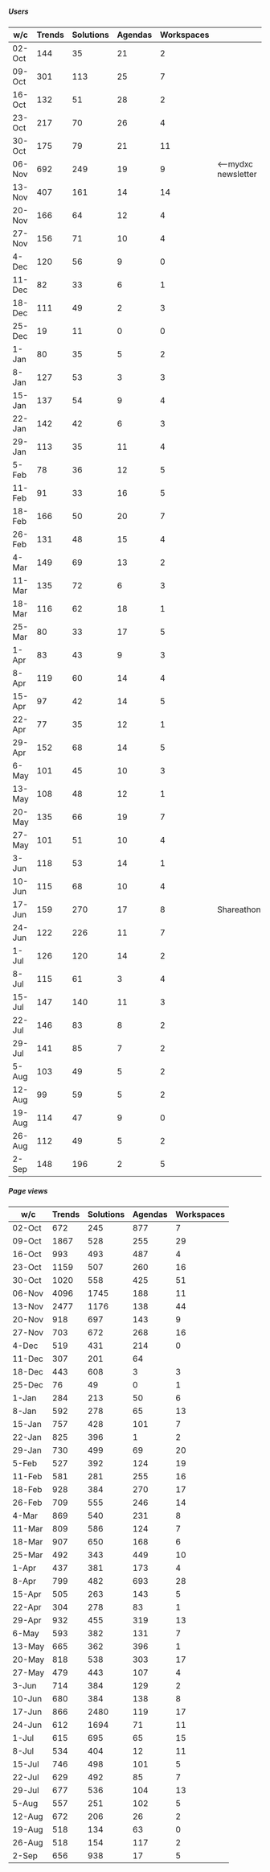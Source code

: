 ##### Users
|w/c|Trends|Solutions|Agendas|Workspaces| |
|---|----|---|---|---|---|
02-Oct|	144|35	|21|	2|
09-Oct|	301|	113|	25|	7|
16-Oct|	132|	51	|28|	2|
23-Oct|	217|	70	|26|	4|
30-Oct|	175|	79|	21|	11|
06-Nov|	692|	249|	19|	9|  <--mydxc newsletter|
13-Nov|	407|	161|	14|	14|
20-Nov|166|	64|	12|4
27-Nov|	156|	71|10|4	
4-Dec |120|56|9|0
11-Dec |82|33|6|1
18-Dec |111|49|2|3
25-Dec|19|11|0|0
1-Jan|80|35|5|2
8-Jan|127|53|3|3
15-Jan|137|54|9|4
22-Jan|142|42|6|3
29-Jan|113|35|11|4
5-Feb|78|36|12|5
11-Feb|91|33|16|5
18-Feb|166|50|20|7
26-Feb|131|48|15|4
4-Mar|149|69|13|2
11-Mar|135|72|6|3
18-Mar|116|62|18|1
25-Mar|80|33|17|5
1-Apr|83|43|9|3
8-Apr|119|60|14|4
15-Apr|97|42|14|5
22-Apr|77|35|12|1
29-Apr|152|68|14|5
6-May|101|45|10|3
13-May|108|48|12|1
20-May|135|66|19|7
27-May|101|51|10|4
3-Jun|118|53|14|1
10-Jun|115|68|10|4
17-Jun|159|270|17|8|Shareathon
24-Jun|122|226|11|7
1-Jul|126|120|14|2
8-Jul|115|61|3|4
15-Jul|147|140|11|3
22-Jul|146|83|8|2
29-Jul|141|85|7|2
5-Aug|103|49|5|2
12-Aug|99|59|5|2
19-Aug|114|47|9|0
26-Aug|112|49|5|2
2-Sep|148|196|2|5

##### Page views
|w/c|Trends|Solutions|Agendas|Workspaces|
|---|----|---|---|---|
|02-Oct|672|245|877|7
|09-Oct|1867|528|255|29
|16-Oct|993|493|487|4
|23-Oct|1159|507|260|16
|30-Oct|1020|558|425|51
|06-Nov|4096|1745|188|11
|13-Nov|2477|1176|138|44
|20-Nov|918|697|143|9
|27-Nov|703|672|268|16
|4-Dec |519|431|214|0
|11-Dec |307|201|64
|18-Dec |443|608|3|3
25-Dec|76|49|0|1|0
1-Jan|284|213|50|6
8-Jan|592|278|65|13
15-Jan|757|428|101|7
22-Jan|825|396|1|2
29-Jan|730|499|69|20
5-Feb|527|392|124|19
11-Feb|581|281|255|16
18-Feb|928|384|270|17
26-Feb|709|555|246|14
4-Mar|869|540|231|8
11-Mar|809|586|124|7
18-Mar|907|650|168|6
25-Mar|492|343|449|10
1-Apr|437|381|173|4
8-Apr|799|482|693|28
15-Apr|505|263|143|5
22-Apr|304|278|83|1
29-Apr|932|455|319|13
6-May|593|382|131|7
13-May|665|362|396|1
20-May|818|538|303|17
27-May|479|443|107|4
3-Jun|714|384|129|2
10-Jun|680|384|138|8
17-Jun|866|2480|119|17
24-Jun|612|1694|71|11
1-Jul|615|695|65|15
8-Jul|534|404|12|11
15-Jul|746|498|101|5
22-Jul|629|492|85|7
29-Jul|677|536|104|13
5-Aug|557|251|102|5
12-Aug|672|206|26|2
19-Aug|518|134|63|0
26-Aug|518|154|117|2
2-Sep|656|938|17|5